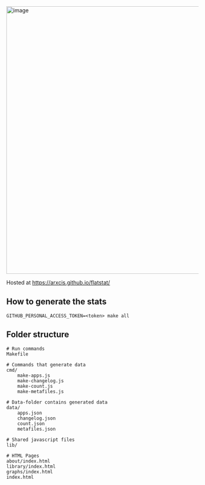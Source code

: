 <img width="700" alt="image" src="https://github.com/Arxcis/flatstat/assets/3092618/470433d7-4818-49ff-9c61-37e2b9f9cb05">


Hosted at https://arxcis.github.io/flatstat/


## How to generate the stats
```
GITHUB_PERSONAL_ACCESS_TOKEN=<token> make all
```

## Folder structure

```
# Run commands
Makefile

# Commands that generate data
cmd/
    make-apps.js
    make-changelog.js
    make-count.js
    make-metafiles.js

# Data-folder contains generated data
data/
    apps.json
    changelog.json
    count.json
    metafiles.json

# Shared javascript files
lib/

# HTML Pages
about/index.html
library/index.html
graphs/index.html
index.html
```
